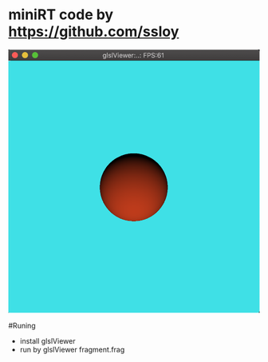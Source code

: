 # miniRT code by https://github.com/ssloy
<img src="https://github.com/olesgedz/glslTest/blob/master/miniRT/screen_1.png?raw=false"/>

#Runing
- install glslViewer 
- run by glslViewer fragment.frag   
